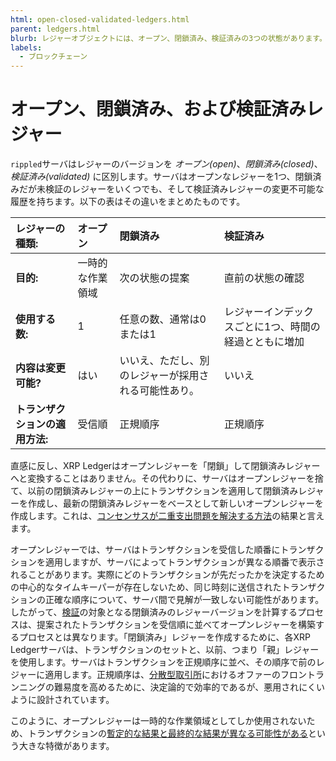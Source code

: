 ```yaml
---
html: open-closed-validated-ledgers.html
parent: ledgers.html
blurb: レジャーオブジェクトには、オープン、閉鎖済み、検証済みの3つの状態があります。
labels:
  - ブロックチェーン
---
```

# オープン、閉鎖済み、および検証済みレジャー

`rippled`サーバはレジャーのバージョンを _オープン(open)_、_閉鎖済み(closed)_、_検証済み(validated)_ に区別します。サーバはオープンなレジャーを1つ、閉鎖済みだが未検証のレジャーをいくつでも、そして検証済みレジャーの変更不可能な履歴を持ちます。以下の表はその違いをまとめたものです。

| レジャーの種類:             | オープン        | 閉鎖済み                                     | 検証済み |
|:--------------------------|:--------------|:--------------------------------------------|:--|
| **目的:**                 | 一時的な作業領域  | 次の状態の提案                                | 直前の状態の確認 |
| **使用する数:**             | 1             | 任意の数、通常は0または1                        | レジャーインデックスごとに1つ、時間の経過とともに増加 |
| **内容は変更可能?**         | はい           | いいえ、ただし、別のレジャーが採用される可能性あり。 | いいえ |
| **トランザクションの適用方法:** | 受信順          | 正規順序                                     | 正規順序 |

直感に反し、XRP Ledgerはオープンレジャーを「閉鎖」して閉鎖済みレジャーへと変換することはありません。その代わりに、サーバはオープンレジャーを捨て、以前の閉鎖済みレジャーの上にトランザクションを適用して閉鎖済みレジャーを作成し、最新の閉鎖済みレジャーをベースとして新しいオープンレジャーを作成します。これは、[コンセンサスが二重支出問題を解決する方法](consensus-principles-and-rules.html#simplifying-the-problem)の結果と言えます。

オープンレジャーでは、サーバはトランザクションを受信した順番にトランザクションを適用しますが、サーバによってトランザクションが異なる順番で表示されることがあります。実際にどのトランザクションが先だったかを決定するための中心的なタイムキーパーが存在しないため、同じ時刻に送信されたトランザクションの正確な順序について、サーバ間で見解が一致しない可能性があります。したがって、[検証](consensus-structure.html#validation)の対象となる閉鎖済みのレジャーバージョンを計算するプロセスは、提案されたトランザクションを受信順に並べてオープンレジャーを構築するプロセスとは異なります。「閉鎖済み」レジャーを作成するために、各XRP Ledgerサーバは、トランザクションのセットと、以前、つまり「親」レジャーを使用します。サーバはトランザクションを正規順序に並べ、その順序で前のレジャーに適用します。正規順序は、[分散型取引所](../tokens/decentralized-exchange/index.md)におけるオファーのフロントランニングの難易度を高めるために、決定論的で効率的であるが、悪用されにくいように設計されています。

このように、オープンレジャーは一時的な作業領域としてしか使用されないため、トランザクションの[暫定的な結果と最終的な結果が異なる可能性がある](../transactions/finality-of-results/index.md)という大きな特徴があります。
